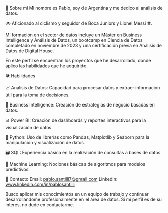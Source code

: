 👤 Sobre mí
Mi nombre es Pablo, soy de Argentina y me dedico al análisis de datos.

🚲 Aficionado al ciclismo y seguidor de Boca Juniors y Lionel Messi ⚽.

Mi formación en el sector de datos incluye un Máster en Business Intelligence y Análisis de Datos, un bootcamp en Ciencia de Datos completado en noviembre de 2023 y una certificación previa en Análisis de Datos de Digital House.

En este perfil se encuentran los proyectos que he desarrollado, donde aplico las habilidades que he adquirido.

🛠️ Habilidades

📈 Análisis de Datos: Capacidad para procesar datos y extraer información útil para la toma de decisiones.

🧠 Business Intelligence: Creación de estrategias de negocio basadas en datos.

📊 Power BI: Creación de dashboards y reportes interactivos para la visualización de datos.

🐍 Python: Uso de librerías como Pandas, Matplotlib y Seaborn para la manipulación y visualización de datos.

🗃️ SQL: Experiencia básica en la realización de consultas a bases de datos.

🤖 Machine Learning: Nociones básicas de algoritmos para modelos predictivos.

📧 Contacto
Email: pablo.santilli7@gmail.com
LinkedIn: www.linkedin.com/in/pablosantilli

Busco aplicar mis conocimientos en un equipo de trabajo y continuar desarrollándome profesionalmente en el área de datos. Si mi perfil es de su interés, no dude en contactarme.

